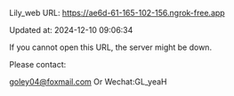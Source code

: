 Lily_web URL: https://ae6d-61-165-102-156.ngrok-free.app

Updated at: 2024-12-10 09:06:34

If you cannot open this URL, the server might be down.

Please contact: 

goley04@foxmail.com Or Wechat:GL_yeaH